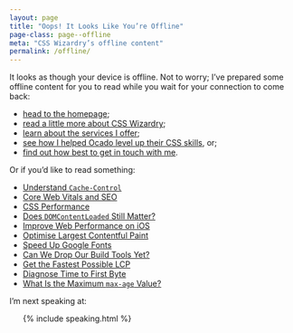 ```yaml
---
layout: page
title: "Oops! It Looks Like You’re Offline"
page-class: page--offline
meta: "CSS Wizardry’s offline content"
permalink: /offline/
---
```


It looks as though your device is offline. Not to worry; I’ve prepared some
offline content for you to read while you wait for your connection to come back:

* [head to the homepage](/);
* [read a little more about CSS Wizardry](/about/);
* [learn about the services I offer](/services/);
* [see how I helped Ocado level up their CSS skills](/case-studies/ocado-workshop/), or;
* [find out how best to get in touch with me](/contact/).

Or if you’d like to read something:

* [Understand <code>Cache-Control</code>](/2019/03/cache-control-for-civilians/)
* [Core Web Vitals and SEO](/2023/07/core-web-vitals-for-search-engine-optimisation/)
* [CSS Performance](/2018/11/css-and-network-performance/)
* [Does <code>DOMContentLoaded</code> Still Matter?](/2023/07/in-defence-of-domcontentloaded/)
* [Improve Web Performance on iOS](/2021/02/measuring-network-performance-in-mobile-safari/)
* [Optimise Largest Contentful Paint](/2022/03/optimising-largest-contentful-paint/)
* [Speed Up Google Fonts](/2020/05/the-fastest-google-fonts/)
* [Can We Drop Our Build Tools Yet?](/2023/10/the-three-c-concatenate-compress-cache/)
* [Get the Fastest Possible LCP](/2023/09/the-ultimate-lqip-lcp-technique/)
* [Diagnose Time to First Byte](/2019/08/time-to-first-byte-what-it-is-and-why-it-matters/)
* [What Is the Maximum <code>max-age</code> Value?](/2023/10/what-is-the-maximum-max-age/)

I’m next speaking at:

<ul>

  {% include speaking.html %}

</ul>
